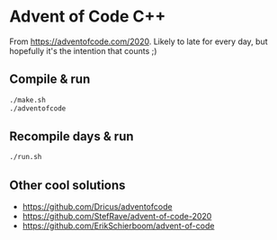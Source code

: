 # Advent of Code C++

From <https://adventofcode.com/2020>. Likely to late for every day, but hopefully it's the intention that counts ;)

## Compile & run

```bash
./make.sh
./adventofcode
```

## Recompile days & run

```bash
./run.sh
```

## Other cool solutions

- <https://github.com/Dricus/adventofcode>
- <https://github.com/StefRave/advent-of-code-2020>
- <https://github.com/ErikSchierboom/advent-of-code>
